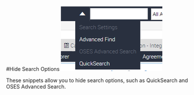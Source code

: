 #Hide Search Options
![](quicksearch.png)

These snippets allow you to hide search options, such as QuickSearch and OSES Advanced Search.

